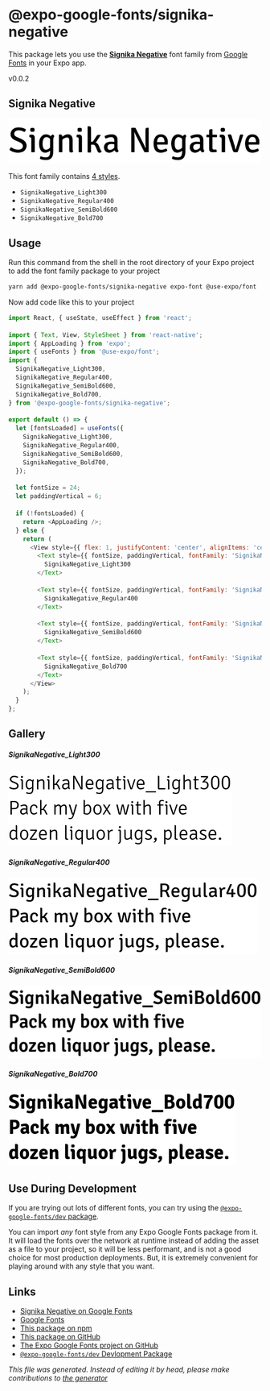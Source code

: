 # @expo-google-fonts/signika-negative

This package lets you use the [**Signika Negative**](https://fonts.google.com/specimen/Signika+Negative) font family from [Google Fonts](https://fonts.google.com/) in your Expo app.

v0.0.2

## Signika Negative

![Signika Negative](./font-family.png)

This font family contains [4 styles](#gallery).

- `SignikaNegative_Light300`
- `SignikaNegative_Regular400`
- `SignikaNegative_SemiBold600`
- `SignikaNegative_Bold700`

## Usage

Run this command from the shell in the root directory of your Expo project to add the font family package to your project
```sh
yarn add @expo-google-fonts/signika-negative expo-font @use-expo/font
```

Now add code like this to your project
```js
import React, { useState, useEffect } from 'react';

import { Text, View, StyleSheet } from 'react-native';
import { AppLoading } from 'expo';
import { useFonts } from '@use-expo/font';
import {
  SignikaNegative_Light300,
  SignikaNegative_Regular400,
  SignikaNegative_SemiBold600,
  SignikaNegative_Bold700,
} from '@expo-google-fonts/signika-negative';

export default () => {
  let [fontsLoaded] = useFonts({
    SignikaNegative_Light300,
    SignikaNegative_Regular400,
    SignikaNegative_SemiBold600,
    SignikaNegative_Bold700,
  });

  let fontSize = 24;
  let paddingVertical = 6;

  if (!fontsLoaded) {
    return <AppLoading />;
  } else {
    return (
      <View style={{ flex: 1, justifyContent: 'center', alignItems: 'center' }}>
        <Text style={{ fontSize, paddingVertical, fontFamily: 'SignikaNegative_Light300' }}>
          SignikaNegative_Light300
        </Text>

        <Text style={{ fontSize, paddingVertical, fontFamily: 'SignikaNegative_Regular400' }}>
          SignikaNegative_Regular400
        </Text>

        <Text style={{ fontSize, paddingVertical, fontFamily: 'SignikaNegative_SemiBold600' }}>
          SignikaNegative_SemiBold600
        </Text>

        <Text style={{ fontSize, paddingVertical, fontFamily: 'SignikaNegative_Bold700' }}>
          SignikaNegative_Bold700
        </Text>
      </View>
    );
  }
};

```

## Gallery

##### SignikaNegative_Light300
![SignikaNegative_Light300](./8a98587d6b5889382e0756db0404bae7fab53cd05d1ed3acfe5d2e92ce054710.ttf.png)

##### SignikaNegative_Regular400
![SignikaNegative_Regular400](./4dafecef4dffed68c6467a6368c16342c151a400ebf2e1d10c208843e0f7f4f2.ttf.png)

##### SignikaNegative_SemiBold600
![SignikaNegative_SemiBold600](./00703f7e2d564d97ed7ae01055939e32779956267e52d2c91697d4c58571d0a3.ttf.png)

##### SignikaNegative_Bold700
![SignikaNegative_Bold700](./49c7f19df1afc9e1068c8860087405401cf9a4d406cfc46b15013bbb95ecb2e4.ttf.png)


## Use During Development

If you are trying out lots of different fonts, you can try using the [`@expo-google-fonts/dev` package](https://www.npmjs.com/package/@expo-google-fonts/dev).

You can import *any* font style from any Expo Google Fonts package from it. It will load the fonts
over the network at runtime instead of adding the asset as a file to your project, so it will be 
less performant, and is not a good choice for most production deployments. But, it is extremely convenient
for playing around with any style that you want.

## Links

- [Signika Negative on Google Fonts](https://fonts.google.com/specimen/Signika+Negative)
- [Google Fonts](https://fonts.google.com/)
- [This package on npm](https://www.npmjs.com/package/@expo-google-fonts/signika-negative)
- [This package on GitHub](https://github.com/expo/google-fonts/tree/master/font-packages/signika-negative)
- [The Expo Google Fonts project on GitHub](https://github.com/expo/google-fonts)
- [`@expo-google-fonts/dev` Devlopment Package](https://github.com/expo/google-fonts/tree/master/font-packages/dev)


*This file was generated. Instead of editing it by head, please make contributions to [the generator](https://github.com/expo/google-fonts/tree/master/packages/generator)*
